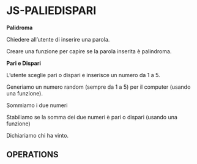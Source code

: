 JS-PALIEDISPARI
===
**Palidroma**

Chiedere all’utente di inserire una parola. 

Creare una funzione per capire se la parola inserita è palindroma.

**Pari e Dispari**

L’utente sceglie pari o dispari e inserisce un numero da 1 a 5. 

Generiamo un numero random (sempre da 1 a 5) per il computer (usando una funzione).


Sommiamo i due numeri


Stabiliamo se la somma dei due numeri è pari o dispari (usando una funzione)

Dichiariamo chi ha vinto.
## OPERATIONS
